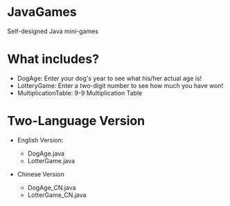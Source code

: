 # JavaGames
Self-designed Java mini-games


# What includes?
* DogAge: Enter your dog's year to see what his/her actual age is!
* LotteryGame: Enter a two-digit number to see how much you have won!
* MultiplicationTable: 9-9 Multiplication Table


# Two-Language Version
* English Version: 

  * DogAge.java 
  * LotterGame.java

* Chinese Version

  * DogAge_CN.java 
  * LotterGame_CN.java
